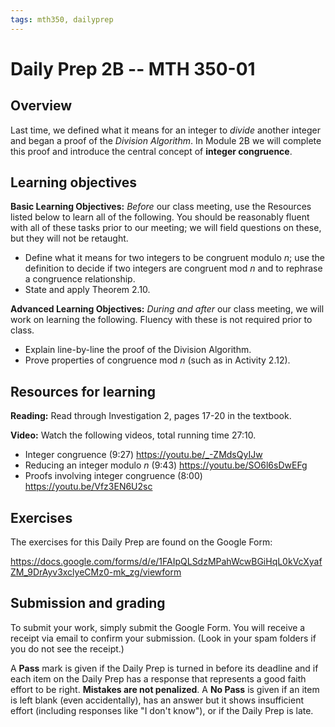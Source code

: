```yaml
---
tags: mth350, dailyprep
---
```


# Daily Prep 2B -- MTH 350-01

## Overview 

Last time, we defined what it means for an integer to *divide* another integer and began a proof of the *Division Algorithm*. In Module 2B we will complete this proof and introduce the central concept of **integer congruence**. 


## Learning objectives 

**Basic Learning Objectives:** *Before* our class meeting, use the Resources listed below to learn all of the following. You should be reasonably fluent with all of these tasks prior to our meeting; we will field questions on these, but they will not be retaught. 

* Define what it means for two integers to be congruent modulo $n$; use the definition to decide if two integers are congruent mod $n$ and to rephrase a congruence relationship.
* State and apply Theorem 2.10.

**Advanced Learning Objectives:** *During and after* our class meeting, we will work on learning the following. Fluency with these is not required prior to class. 

+ Explain line-by-line the proof of the Division Algorithm. 
+ Prove properties of congruence mod $n$ (such as in Activity 2.12).



## Resources for learning

**Reading:** Read through Investigation 2, pages 17-20 in the textbook. 

**Video:** Watch the following videos, total running time 27:10. 

+ Integer congruence (9:27) https://youtu.be/_-ZMdsQyIJw 
+ Reducing an integer modulo $n$ (9:43) https://youtu.be/SO6l6sDwEFg
+ Proofs involving integer congruence (8:00) https://youtu.be/Vfz3EN6U2sc


## Exercises 

The exercises for this Daily Prep are found on the Google Form: 

https://docs.google.com/forms/d/e/1FAIpQLSdzMPahWcwBGiHqL0kVcXyafZM_9DrAyv3xclyeCMz0-mk_zg/viewform

## Submission and grading 

To submit your work, simply submit the Google Form. You will receive a receipt via email to confirm your submission. (Look in your spam folders if you do not see the receipt.) 

A **Pass** mark is given if the Daily Prep is turned in before its deadline and if each item on the Daily Prep has a response that represents a good faith effort to be right. **Mistakes are not penalized**. A **No Pass** is given if an item is left blank (even accidentally), has an answer but it shows insufficient effort (including responses like "I don't know"), or if the Daily Prep is late.
<!--stackedit_data:
eyJoaXN0b3J5IjpbODY1NDcyNzQ1LC0xMTAzNzY1MDAyXX0=
-->